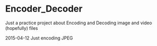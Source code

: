 # Encoder_Decoder
Just a practice project about Encoding and Decoding image and video (hopefully) files

2015-04-12 
Just encoding JPEG
